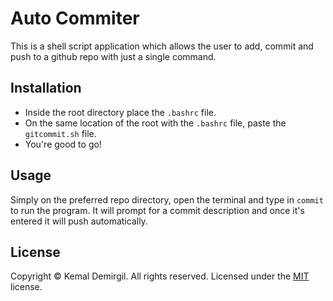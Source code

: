 # Auto Commiter
This is a shell script application which allows the user to add, commit and push to a github repo with just a single command.

## Installation
- Inside the root directory place the `.bashrc` file.
- On the same location of the root with the `.bashrc` file, paste the `gitcommit.sh` file.
- You're good to go!

## Usage 
Simply on the preferred repo directory, open the terminal and type in `commit` to run the program. It will prompt for a commit description and once it's entered it will push automatically.

## License

Copyright © Kemal Demirgil. All rights reserved.
Licensed under the [MIT](https://github.com/kemaldemirgil/auto-commiter/blob/main/LICENSE) license.
